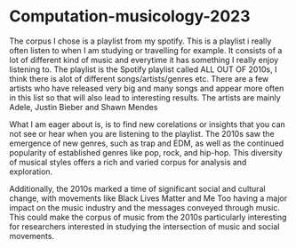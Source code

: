 # Computation-musicology-2023

The corpus I chose is a playlist from my spotify. This is a playlist i really often listen to when I am studying or travelling for example. It consists of a lot of different kind of music and everytime it has something I really enjoy listening to. The playlist is the Spotify playlist called ALL OUT OF 2010s, I think there is alot of different songs/artists/genres etc. There are a few artists who have released very big and many songs and appear more often in this list so that will also lead to interesting results. The artists are mainly Adele, Justin Bieber and Shawn Mendes

What I am eager about is, is to find new corelations or insights that you can not see or hear when you are listening to the playlist. The 2010s saw the emergence of new genres, such as trap and EDM, as well as the continued popularity of established genres like pop, rock, and hip-hop. This diversity of musical styles offers a rich and varied corpus for analysis and exploration.

Additionally, the 2010s marked a time of significant social and cultural change, with movements like Black Lives Matter and Me Too having a major impact on the music industry and the messages conveyed through music. This could make the corpus of music from the 2010s particularly interesting for researchers interested in studying the intersection of music and social movements. 

